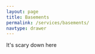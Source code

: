 ```yaml
---
layout: page
title: Basements
permalink: /services/basements/
navtype: drawer
---
```


It's scary down here
